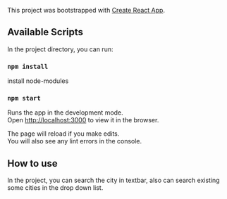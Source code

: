 This project was bootstrapped with [Create React App](https://github.com/facebook/create-react-app).

## Available Scripts

In the project directory, you can run:

### `npm install`

install node-modules

### `npm start`

Runs the app in the development mode.<br />
Open [http://localhost:3000](http://localhost:3000) to view it in the browser.

The page will reload if you make edits.<br />
You will also see any lint errors in the console.

## How to use

In the project, you can search the city in textbar, also can search existing some cities in the drop down list. 